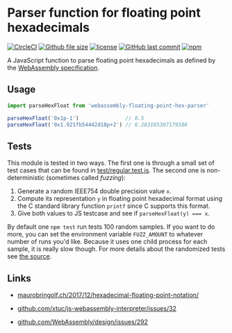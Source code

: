 # Parser function for floating point hexadecimals

[![CircleCI](https://img.shields.io/circleci/project/github/maurobringolf/webassembly-floating-point-hex-parser/master.svg)]()
[![Github file size](https://img.shields.io/github/size/maurobringolf/webassembly-floating-point-hex-parser/lib/index.js.svg)]()
[![license](https://img.shields.io/github/license/maurobringolf/webassembly-floating-point-hex-parser.svg)]()
[![GitHub last commit](https://img.shields.io/github/last-commit/maurobringolf/webassembly-floating-point-hex-parser.svg)]()
[![npm](https://img.shields.io/npm/v/webassembly-floating-point-hex-parser.svg)]()

A JavaScript function to parse floating point hexadecimals as defined by the [WebAssembly specification](https://webassembly.github.io/spec/core/text/values.html#text-hexfloat).

## Usage

```javascript
import parseHexFloat from 'webassembly-floating-point-hex-parser'

parseHexFloat('0x1p-1')               // 0.5
parseHexFloat('0x1.921fb54442d18p+2') // 6.283185307179586
```

## Tests

This module is tested in two ways. The first one is through a small set of test cases that can be found in [test/regular.test.js](https://github.com/maurobringolf/webassembly-floating-point-hex-parser/blob/master/test/regular.test.js). The second one is non-deterministic (sometimes called *fuzzing*):

1. Generate a random IEEE754 double precision value `x`.
1. Compute its representation `y` in floating point hexadecimal format using the C standard library function `printf` since C supports this format.
1. Give both values to JS testcase and see if `parseHexFloat(y) === x`.

By default one `npm test` run tests 100 random samples. If you want to do more, you can set the environment variable `FUZZ_AMOUNT` to whatever number of runs you'd like. Because it uses one child process for each sample, it is really slow though. For more details about the randomized tests see [the source](https://github.com/maurobringolf/webassembly-floating-point-hex-parser/tree/master/test/fuzzing).

## Links

* [maurobringolf.ch/2017/12/hexadecimal-floating-point-notation/](https://maurobringolf.ch/2017/12/hexadecimal-floating-point-notation/)

* [github.com/xtuc/js-webassembly-interpreter/issues/32](https://github.com/xtuc/js-webassembly-interpreter/issues/32)

* [github.com/WebAssembly/design/issues/292](https://github.com/WebAssembly/design/issues/292)
